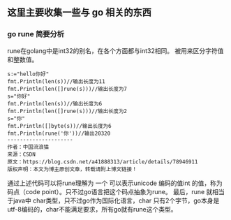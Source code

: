## 这里主要收集一些与 go 相关的东西

### go rune 简要分析

rune在golang中是int32的别名，在各个方面都与int32相同。
被用来区分字符值和整数值。

```
s:="hello你好"
fmt.Println(len(s))//输出长度为11
fmt.Println(len([]rune(s)))//输出长度为7
s="你好"
fmt.Println(len(s))//输出长度为6
fmt.Println(len([]rune(s)))//输出长度为2
s="你"
fmt.Println([]byte(s))//输出长度为6
fmt.Println(rune('你'))//输出20320
--------------------- 
作者：中国流浪猫 
来源：CSDN 
原文：https://blog.csdn.net/a41888313/article/details/78946911 
版权声明：本文为博主原创文章，转载请附上博文链接！
```

通过上述代码可以将rune理解为 一个 可以表示unicode 编码的值int 的值，称为码点（code point）。只不过go语言把这个码点抽象为rune。
最后，rune 就相当于java中 char类型，只不过go作为国际化语言，char 只有2个字节，go本身是utf-8编码的，char不能满足要求，所有go就有rune这个类型。